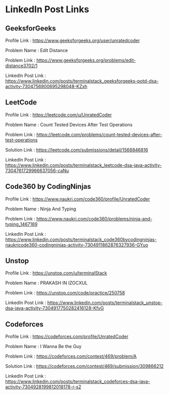 # LinkedIn Post Links

## GeeksforGeeks

Profile Link : https://www.geeksforgeeks.org/user/unratedcoder

Problem Name : Edit Distance

Problem Link : https://www.geeksforgeeks.org/problems/edit-distance3702/1

LinkedIn Post Link : https://www.linkedin.com/posts/terminalstack_geeksforgeeks-potd-dsa-activity-7304756900695298048-KZxh

## LeetCode

Profile Link : https://leetcode.com/u/UnratedCoder

Problem Name : Count Tested Devices After Test Operations

Problem Link : https://leetcode.com/problems/count-tested-devices-after-test-operations

Solution Link : https://leetcode.com/submissions/detail/1568846816

LinkedIn Post Link : https://www.linkedin.com/posts/terminalstack_leetcode-dsa-java-activity-7304761729966637056-caNu

## Code360 by CodingNinjas

Profile Link : https://www.naukri.com/code360/profile/UnratedCoder

Problem Name : Ninja And Typing

Problem Link : https://www.naukri.com/code360/problems/ninja-and-typing_1467169

LinkedIn Post Link : https://www.linkedin.com/posts/terminalstack_code360bycodingninjas-naukricode360-codingninjas-activity-7304911862876327936-GYuo

## Unstop

Profile Link : https://unstop.com/u/terminalStack

Problem Name : PRAKASH IN IZOCXUL

Problem Link : https://unstop.com/code/practice/250758

LinkedIn Post Link : https://www.linkedin.com/posts/terminalstack_unstop-dsa-java-activity-7304917750282416128-KfvG

## Codeforces

Profile Link : https://codeforces.com/profile/UnratedCoder

Problem Name : I Wanna Be the Guy

Problem Link : https://codeforces.com/contest/469/problem/A

Solution Link : https://codeforces.com/contest/469/submission/309866212

LinkedIn Post Link : https://www.linkedin.com/posts/terminalstack_codeforces-dsa-java-activity-7304928199812018178-r-s2
